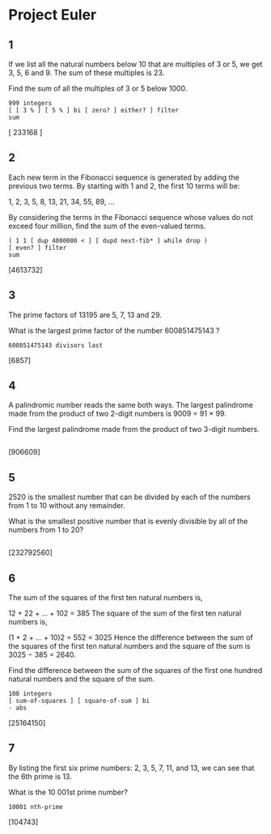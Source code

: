 # Project Euler

## 1

If we list all the natural numbers below 10 that are multiples of 3 or 5, we get 3, 5, 6 and 9. The sum of these multiples is 23.

Find the sum of all the multiples of 3 or 5 below 1000.

```
999 integers
[ [ 3 % ] [ 5 % ] bi [ zero? ] either? ] filter
sum
```

[ 233168 ]

## 2

Each new term in the Fibonacci sequence is generated by adding the previous two terms. By starting with 1 and 2, the first 10 terms will be:

1, 2, 3, 5, 8, 13, 21, 34, 55, 89, ...

By considering the terms in the Fibonacci sequence whose values do not exceed four million, find the sum of the even-valued terms.

```
( 1 1 [ dup 4000000 < ] [ dupd next-fib* ] while drop )
[ even? ] filter
sum
```

[4613732]

## 3

The prime factors of 13195 are 5, 7, 13 and 29.

What is the largest prime factor of the number 600851475143 ?

```
600851475143 divisors last
```

[6857]

## 4

A palindromic number reads the same both ways. The largest palindrome made from the product of two 2-digit numbers is 9009 = 91 × 99.

Find the largest palindrome made from the product of two 3-digit numbers.

```

```

[906609]

## 5

2520 is the smallest number that can be divided by each of the numbers from 1 to 10 without any remainder.

What is the smallest positive number that is evenly divisible by all of the numbers from 1 to 20?

```

```

[232792560]

## 6

The sum of the squares of the first ten natural numbers is,

12 + 22 + ... + 102 = 385
The square of the sum of the first ten natural numbers is,

(1 + 2 + ... + 10)2 = 552 = 3025
Hence the difference between the sum of the squares of the first ten natural numbers and the square of the sum is 3025 − 385 = 2640.

Find the difference between the sum of the squares of the first one hundred natural numbers and the square of the sum.

```
100 integers
[ sum-of-squares ] [ square-of-sum ] bi
- abs
```

[25164150]

## 7

By listing the first six prime numbers: 2, 3, 5, 7, 11, and 13, we can see that the 6th prime is 13.

What is the 10 001st prime number?

```
10001 nth-prime
```

[104743]
